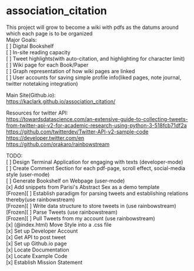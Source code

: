 # association_citation

This project will grow to become a wiki with pdfs as the datums around which each page is to be organized <br>
Major Goals: <br>
[ ] Digital Bookshelf <br>
[ ] In-site reading capacity <br>
[ ] Tweet highlights(with auto-citation, and highlighting for character limit) <br>
[ ] Wiki page for each Book/Paper <br>
[ ] Graph representation of how wiki pages are linked <br>
[ ] User accounts for saving simple profile info(liked pages, note journal, twitter notetaking integration) <br>

Main Site(Github.io): <br> 
https://kaclark.github.io/association_citation/

Resources for twitter API: <br>
https://towardsdatascience.com/an-extensive-guide-to-collecting-tweets-from-twitter-api-v2-for-academic-research-using-python-3-518fcb71df2a <br>
https://github.com/twitterdev/Twitter-API-v2-sample-code <br>
https://developer.twitter.com/en <br>
https://github.com/orakaro/rainbowstream <br>

TODO: <br>
[ ] Design Terminal Application for engaging with texts (developer-mode) <br>
[ ] Create Comment Section for each pdf-page, scroll effect, social-media style (user-mode) <br>
[ ] Generate Bookshelf on Webpage (user-mode) <br> 
[x] Add snippets from Parisi's Abstract Sex as a demo template <br>
[Frozen][ ] Establish paradigm for parsing tweets and establishing relations thereby(use rainbowstream) <br>
[Frozen][ ] Write data structure to store tweets in (use rainbowstream)<br> 
[Frozen][ ] Parse Tweets (use rainbowstream) <br>
[Frozen][ ] Pull Tweets from my account (use rainbowstream)<br>
[x] (@index.html) Move Style into a .css file <br> 
[x] Set up Developer Account <br>
[x] Get API to post tweet <br>
[x] Set up Github.io page <br> 
[x] Locate Documentation <br>
[x] Locate Example Code <br>
[x] Establish Mission Statement <br>



